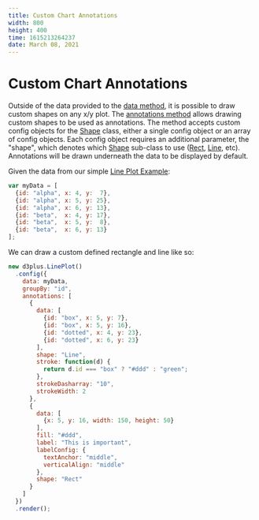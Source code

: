 ```yaml
---
title: Custom Chart Annotations
width: 800
height: 400
time: 1615213264237
date: March 08, 2021
---
```


# Custom Chart Annotations

Outside of the data provided to the [data method](http://d3plus.org/docs/#Viz.data), it is possible to draw custom shapes on any x/y plot. The [annotations method](http://d3plus.org/docs/#Plot.annotations) allows drawing custom shapes to be used as annotations. The method accepts custom config objects for the [Shape](http://d3plus.org/docs/#Shape) class, either a single config object or an array of config objects. Each config object requires an additional parameter, the "shape", which denotes which [Shape](http://d3plus.org/docs/#Shape) sub-class to use ([Rect](http://d3plus.org/docs/#Rect), [Line](http://d3plus.org/docs/#Line), etc). Annotations will be drawn underneath the data to be displayed by default.

Given the data from our simple [Line Plot Example](http://d3plus.org/examples/d3plus-plot/line-plot/):

```js
var myData = [
  {id: "alpha", x: 4, y:  7},
  {id: "alpha", x: 5, y: 25},
  {id: "alpha", x: 6, y: 13},
  {id: "beta",  x: 4, y: 17},
  {id: "beta",  x: 5, y:  8},
  {id: "beta",  x: 6, y: 13}
];
```

We can draw a custom defined rectangle and line like so:

```js
new d3plus.LinePlot()
  .config({
    data: myData,
    groupBy: "id",
    annotations: [
      {
        data: [
          {id: "box", x: 5, y: 7},
          {id: "box", x: 5, y: 16},
          {id: "dotted", x: 4, y: 23},
          {id: "dotted", x: 6, y: 23}
        ],
        shape: "Line",
        stroke: function(d) {
          return d.id === "box" ? "#ddd" : "green";
        },
        strokeDasharray: "10",
        strokeWidth: 2
      },
      {
        data: [
          {x: 5, y: 16, width: 150, height: 50}
        ],
        fill: "#ddd",
        label: "This is important",
        labelConfig: {
          textAnchor: "middle",
          verticalAlign: "middle"
        },
        shape: "Rect"
      }
    ]
  })
  .render();
```
